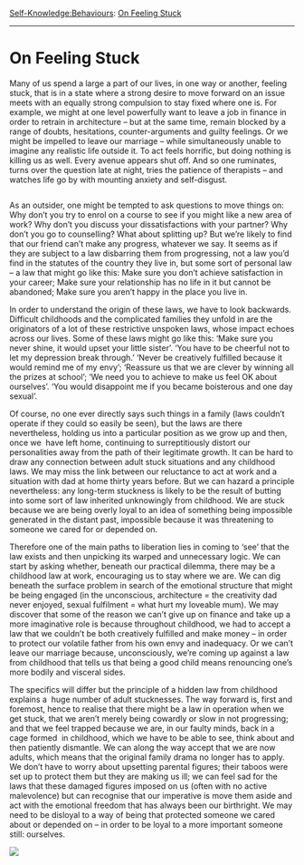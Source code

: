 [Self-Knowledge:](https://www.theschooloflife.com/thebookoflife/category/self-knowledge/)[Behaviours](https://www.theschooloflife.com/thebookoflife/category/self-knowledge/behaviours/): [On Feeling Stuck](https://www.theschooloflife.com/thebookoflife/on-feeling-stuck/)

* * *

# On Feeling Stuck

Many of us spend a large a part of our lives, in one way or another, feeling stuck, that is in a state where a strong desire to move forward on an issue meets with an equally strong compulsion to stay fixed where one is. For example, we might at one level powerfully want to leave a job in finance in order to retrain in architecture – but at the same time, remain blocked by a range of doubts, hesitations, counter-arguments and guilty feelings. Or we might be impelled to leave our marriage – while simultaneously unable to imagine any realistic life outside it. To act feels horrific, but doing nothing is killing us as well. Every avenue appears shut off. And so one ruminates, turns over the question late at night, tries the patience of therapists – and watches life go by with mounting anxiety and self-disgust.

<figure class="aligncenter"><img src="https://www.theschooloflife.com/thebookoflife/wp-content/uploads/2019/09/b33ce834c8eb6f6c9aa1239b6348bf57.png" alt="" class="wp-image-23633" srcset="https://www.theschooloflife.com/thebookoflife/wp-content/uploads/2019/09/b33ce834c8eb6f6c9aa1239b6348bf57.png 500w, https://www.theschooloflife.com/thebookoflife/wp-content/uploads/2019/09/b33ce834c8eb6f6c9aa1239b6348bf57-225x300.png 225w" sizes="(max-width: 500px) 100vw, 500px"></figure>

As an outsider, one might be tempted to ask questions to move things on: Why don’t you try to enrol on a course to see if you might like a new area of work? Why don’t you discuss your dissatisfactions with your partner? Why don’t you go to counselling? What about splitting up? But we’re likely to find that our friend can’t make any progress, whatever we say. It seems as if they are subject to a law disbarring them from progressing, not a law you’d find in the statutes of the country they live in, but some sort of personal law – a law that might go like this: Make sure you don’t achieve satisfaction in your career; Make sure your relationship has no life in it but cannot be abandoned; Make sure you aren’t happy in the place you live in.

In order to understand the origin of these laws, we have to look backwards. Difficult childhoods and the complicated families they unfold in are the originators of a lot of these restrictive unspoken laws, whose impact echoes across our lives. Some of these laws might go like this: ‘Make sure you never shine, it would upset your little sister’. ‘You have to be cheerful not to let my depression break through.’ ‘Never be creatively fulfilled because it would remind me of my envy’; ‘Reassure us that we are clever by winning all the prizes at school’; ‘We need you to achieve to make us feel OK about ourselves’. ‘You would disappoint me if you became boisterous and one day sexual’.

Of course, no one ever directly says such things in a family (laws couldn’t operate if they could so easily be seen), but the laws are there nevertheless, holding us into a particular position as we grow up and then, once we&nbsp; have left home, continuing to surreptitiously distort our personalities away from the path of their legitimate growth. It can be hard to draw any connection between adult stuck situations and any childhood laws. We may miss the link between our reluctance to act at work and a situation with dad at home thirty years before. But we can hazard a principle nevertheless: any long-term stuckness is likely to be the result of butting into some sort of law inherited unknowingly from childhood. We are stuck because we are being overly loyal to an idea of something being impossible generated in the distant past, impossible because it was threatening to someone we cared for or depended on.&nbsp;

Therefore one of the main paths to liberation lies in coming to ‘see’ that the law exists and then unpicking its warped and unnecessary logic. We can start by asking whether, beneath our practical dilemma, there may be a childhood law at work, encouraging us to stay where we are. We can dig beneath the surface problem in search of the emotional structure that might be being engaged (in the unconscious, architecture = the creativity dad never enjoyed, sexual fulfilment = what hurt my loveable mum). We may discover that some of the reason we can’t give up on finance and take up a more imaginative role is because throughout childhood, we had to accept a law that we couldn’t be both creatively fulfilled and make money – in order to protect our volatile father from his own envy and inadequacy. Or we can’t leave our marriage because, unconsciously, we’re coming up against a law from childhood that tells us that being a good child means renouncing one’s more bodily and visceral sides.

The specifics will differ but the principle of a hidden law from childhood explains a&nbsp; huge number of adult stucknesses. The way forward is, first and foremost, hence to realise that there might be a law in operation when we get stuck, that we aren’t merely being cowardly or slow in not progressing; and that we feel trapped because we are, in our faulty minds, back in a cage formed&nbsp; in childhood, which we have to be able to see, think about and then patiently dismantle. We can along the way accept that we are now adults, which means that the original family drama no longer has to apply. We don’t have to worry about upsetting parental figures; their taboos were set up to protect them but they are making us ill; we can feel sad for the laws that these damaged figures imposed on us (often with no active malevolence) but can recognise that our imperative is move them aside and act with the emotional freedom that has always been our birthright. We may need to be disloyal to a way of being that protected someone we cared about or depended on – in order to be loyal to a more important someone still: ourselves.

[![](https://img.youtube.com/vi/ku9gabtzmX8/0.jpg)](https://www.youtube.com/embed/ku9gabtzmX8 '')
